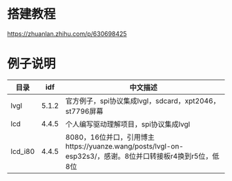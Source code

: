 # 搭建教程

https://zhuanlan.zhihu.com/p/630698425



# 例子说明

| 目录    | idf   | 中文描述                                                     |
| ------- | ----- | ------------------------------------------------------------ |
| lvgl    | 5.1.2 | 官方例子，spi协议集成lvgl，sdcard，xpt2046，st7796屏幕       |
| lcd     | 4.4.5 | 个人编写驱动理解项目，spi协议集成lvgl                        |
| lcd_i80 | 4.4.5 | 8080，16位并口，引用博主https://yuanze.wang/posts/lvgl-on-esp32s3/，感谢。8位并口转接板r4换到r5位，低8位 |


